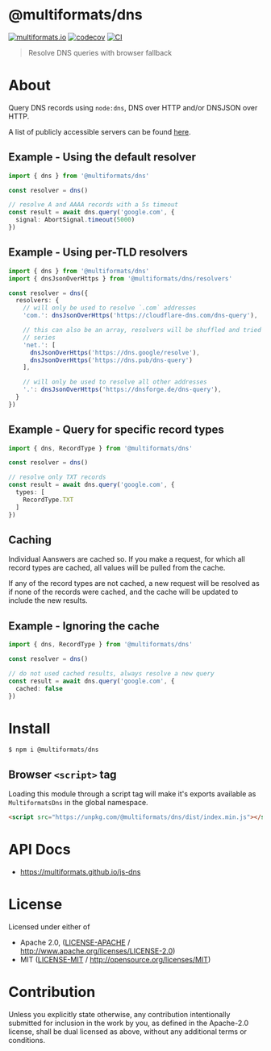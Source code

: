 # @multiformats/dns

[![multiformats.io](https://img.shields.io/badge/project-IPFS-blue.svg?style=flat-square)](http://multiformats.io)
[![codecov](https://img.shields.io/codecov/c/github/multiformats/js-dns.svg?style=flat-square)](https://codecov.io/gh/multiformats/js-dns)
[![CI](https://img.shields.io/github/actions/workflow/status/multiformats/js-dns/js-test-and-release.yml?branch=main\&style=flat-square)](https://github.com/multiformats/js-dns/actions/workflows/js-test-and-release.yml?query=branch%3Amain)

> Resolve DNS queries with browser fallback

# About

<!--

!IMPORTANT!

Everything in this README between "# About" and "# Install" is automatically
generated and will be overwritten the next time the doc generator is run.

To make changes to this section, please update the @packageDocumentation section
of src/index.js or src/index.ts

To experiment with formatting, please run "npm run docs" from the root of this
repo and examine the changes made.

-->

Query DNS records using `node:dns`, DNS over HTTP and/or DNSJSON over HTTP.

A list of publicly accessible servers can be found [here](https://github.com/curl/curl/wiki/DNS-over-HTTPS#publicly-available-servers).

## Example - Using the default resolver

```TypeScript
import { dns } from '@multiformats/dns'

const resolver = dns()

// resolve A and AAAA records with a 5s timeout
const result = await dns.query('google.com', {
  signal: AbortSignal.timeout(5000)
})
```

## Example - Using per-TLD resolvers

```TypeScript
import { dns } from '@multiformats/dns'
import { dnsJsonOverHttps } from '@multiformats/dns/resolvers'

const resolver = dns({
  resolvers: {
    // will only be used to resolve `.com` addresses
    'com.': dnsJsonOverHttps('https://cloudflare-dns.com/dns-query'),

    // this can also be an array, resolvers will be shuffled and tried in
    // series
    'net.': [
      dnsJsonOverHttps('https://dns.google/resolve'),
      dnsJsonOverHttps('https://dns.pub/dns-query')
    ],

    // will only be used to resolve all other addresses
    '.': dnsJsonOverHttps('https://dnsforge.de/dns-query'),
  }
})
```

## Example - Query for specific record types

```TypeScript
import { dns, RecordType } from '@multiformats/dns'

const resolver = dns()

// resolve only TXT records
const result = await dns.query('google.com', {
  types: [
    RecordType.TXT
  ]
})
```

## Caching

Individual Aanswers are cached so. If you make a request, for which all
record types are cached, all values will be pulled from the cache.

If any of the record types are not cached, a new request will be resolved as
if none of the records were cached, and the cache will be updated to include
the new results.

## Example - Ignoring the cache

```TypeScript
import { dns, RecordType } from '@multiformats/dns'

const resolver = dns()

// do not used cached results, always resolve a new query
const result = await dns.query('google.com', {
  cached: false
})
```

# Install

```console
$ npm i @multiformats/dns
```

## Browser `<script>` tag

Loading this module through a script tag will make it's exports available as `MultiformatsDns` in the global namespace.

```html
<script src="https://unpkg.com/@multiformats/dns/dist/index.min.js"></script>
```

# API Docs

- <https://multiformats.github.io/js-dns>

# License

Licensed under either of

- Apache 2.0, ([LICENSE-APACHE](LICENSE-APACHE) / <http://www.apache.org/licenses/LICENSE-2.0>)
- MIT ([LICENSE-MIT](LICENSE-MIT) / <http://opensource.org/licenses/MIT>)

# Contribution

Unless you explicitly state otherwise, any contribution intentionally submitted for inclusion in the work by you, as defined in the Apache-2.0 license, shall be dual licensed as above, without any additional terms or conditions.
